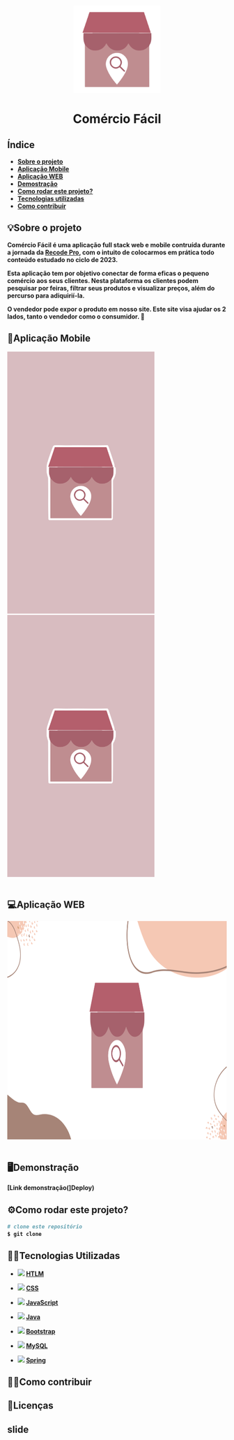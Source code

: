 <div align="center">
<img src="https://github.com/montesuma10/M-dulo-4---Desenvolvimento-de-Sistemas---N-vel-2/blob/main/logo.png" height="200">
  <h1><strong>Comércio Fácil<strong</h1>
</div>


## Índice
- <a href="#sobre-o-projeto">Sobre o projeto</a>
- <a href="#aplicação-mobile">Aplicação Mobile</a>
- <a href="#aplicação-web">Aplicação WEB</a>
- <a href="#demostração">Demostração</a>
- <a href="#rodar">Como rodar este projeto?</a>
- <a href="#tecnologias-utilizadas">Tecnologias utilizadas</a>
- <a href="#como-contribuir">Como contribuir</a>










##  💡Sobre o projeto 
Comércio Fácil é uma aplicação full stack web e mobile contruída durante a jornada da [Recode Pro](https://recodepro.org.br/ "Site da Recode Pro"), com o intuito de colocarmos em prática todo conteúdo estudado no ciclo de  2023.

Esta aplicação tem por objetivo conectar de forma eficas o pequeno comércio aos seus clientes.
Nesta plataforma os clientes podem pesquisar por feiras, filtrar seus produtos e visualizar preços, além do percurso para adiquirií-la.

O vendedor pode expor o produto em nosso site.
Este site visa ajudar os 2 lados, tanto o vendedor como o consumidor. 🛒
<br>





##  📱Aplicação Mobile 
<div align="left">
<img src="https://github.com/montesuma10/M-dulo-4---Desenvolvimento-de-Sistemas---N-vel-2/blob/main/designer%20mobile.png" height="600">
<img src="https://github.com/montesuma10/M-dulo-4---Desenvolvimento-de-Sistemas---N-vel-2/blob/main/designer%20mobile.png" height="600">
</div>
<br>


## 💻Aplicação WEB 
<div align="left">
<img src="https://github.com/montesuma10/M-dulo-4---Desenvolvimento-de-Sistemas---N-vel-2/blob/main/designer%20web.png" height="500">
</div>
<br>

## 🖥Demonstração

[Link demonstração(]Deploy)


## ⚙Como rodar este  projeto?

```bash
# clone este repositório
$ git clone

```



## 👨‍💻Tecnologias Utilizadas 

  - <img src="https://cdn.jsdelivr.net/gh/devicons/devicon/icons/html5/html5-original-wordmark.svg" height="30"> [HTLM](https://www.w3schools.com/html/)
 - <img src="https://cdn.jsdelivr.net/gh/devicons/devicon/icons/css3/css3-original.svg" height="30"> [CSS](https://www.w3schools.com/css/)
  - <img src="https://cdn.jsdelivr.net/gh/devicons/devicon/icons/javascript/javascript-original.svg" height="30"> [JavaScript](https://developer.mozilla.org/pt-BR/docs/Web/JavaScript)
  - <img src="https://cdn.jsdelivr.net/gh/devicons/devicon/icons/java/java-original.svg" height="40"> [Java](https://www.oracle.com/br/java/)
  
  - <img src="https://cdn.jsdelivr.net/gh/devicons/devicon/icons/bootstrap/bootstrap-original-wordmark.svg" height="30"> [Bootstrap](https://getbootstrap.com/)
 -  <img src="https://cdn.jsdelivr.net/gh/devicons/devicon/icons/mysql/mysql-original.svg" height="30"> [MySQL](https://www.mysql.com/)
 -  <img src="https://cdn.jsdelivr.net/gh/devicons/devicon/icons/spring/spring-original.svg" height="30"> [Spring](https://spring.io/)
       
                  



## 🙋‍♂️Como contribuir

## 📃Licenças 

## slide


```






